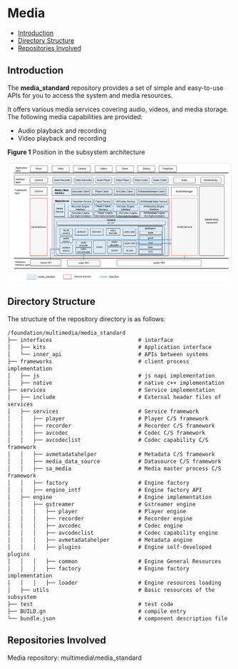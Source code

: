 # Media<a name="EN-US_TOPIC_0000001147574647"></a>

-   [Introduction](#section1158716411637)
-   [Directory Structure](#section161941989596)
-   [Repositories Involved](#section1533973044317)

## Introduction<a name="section1158716411637"></a>

The  **media\_standard**  repository provides a set of simple and easy-to-use APIs for you to access the system and media resources.

It offers various media services covering audio, videos, and media storage. The following media capabilities are provided:

-   Audio playback and recording
-   Video playback and recording

**Figure  1**  Position in the subsystem architecture<a name="fig99659301300"></a>  


![](figures/en-us_image_0000001105973932.png)

## Directory Structure<a name="section161941989596"></a>

The structure of the repository directory is as follows:
```
/foundation/multimedia/media_standard
├── interfaces                           # interface
│   ├── kits                             # Application interface
│   └── inner_api                        # APIs between systems
├── frameworks                           # client process implementation
│   ├── js                               # js napi implementation
│   ├── native                           # native c++ implementation
├── services                             # Service implementation
│   ├── include                          # External header files of services
│   ├── services                         # Service framework
│   │   ├── player                       # Player C/S framework
│   │   ├── recorder                     # Recorder C/S framework
│   │   ├── avcodec                      # Codec C/S framework
│   │   ├── avcodeclist                  # Codec capability C/S framework
│   │   ├── avmetadatahelper             # Metadata C/S framework
│   │   ├── media_data_source            # Datasource C/S framework
│   │   ├── sa_media                     # Media master process C/S framework
│   │   ├── factory                      # Engine factory
│   │   ├── engine_intf                  # Engine factory API
│   ├── engine                           # Engine implementation
│   │   ├── gstreamer                    # Gstreamer engine
│   │   │   ├── player                   # Player engine
│   │   │   ├── recorder                 # Recorder engine
│   │   │   ├── avcodec                  # Codec engine
│   │   │   ├── avcodeclist              # Codec capability engine
│   │   │   ├── avmetadatahelper         # Metadata engine
│   │   │   ├── plugins                  # Engine self-developed plugins
│   │   │   ├── common                   # Engine General Resources
│   │   │   ├── factory                  # Engine factory implementation
│   │   │   ├── loader                   # Engine resources loading
│   ├── utils                            # Basic resources of the subsystem
├── test                                 # test code
├── BUILD.gn                             # compile entry
└── bundle.json                          # component description file
```

## Repositories Involved<a name="section1533973044317"></a>

Media repository: multimedia\media_standard